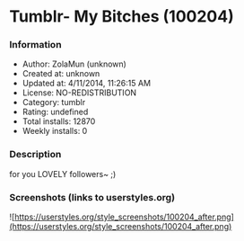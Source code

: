 # Tumblr- My Bitches (100204)

### Information
- Author: ZolaMun (unknown)
- Created at: unknown
- Updated at: 4/11/2014, 11:26:15 AM
- License: NO-REDISTRIBUTION
- Category: tumblr
- Rating: undefined
- Total installs: 12870
- Weekly installs: 0


### Description
for you LOVELY followers~ ;)


### Screenshots (links to userstyles.org)
![https://userstyles.org/style_screenshots/100204_after.png](https://userstyles.org/style_screenshots/100204_after.png)


